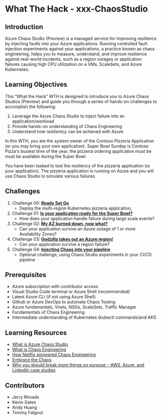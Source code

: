 # What The Hack - xxx-ChaosStudio

## Introduction 

Azure Chaos Studio (Preview) is a managed service for improving resilience by injecting faults into your Azure applications. Running controlled fault
injection
experiments against your applications, a practice known as chaos engineering, helps you to measure, understand, and improve resilience against real-world
incidents, such as a region outages or application failures causing high CPU utilization on a VMs, ScaleSets, and Azure Kubernetes.


## Learning Objectives
This “What the Hack” WTH is designed to introduce you to Azure Chaos Studios (Preview) and guide you through a series of hands-on challenges to accomplish
the following:
  
1. Leverage the Azure Chaos Studio to inject failure into an application/workload
2. Provide hands-on understanding of Chaos Engineering 
3. Understand how resilientcy can be achieved with Azure 

In this WTH, you are the system owner of the Contoso Pizzeria Application (or you may bring your own application). Super Bowl Sunday is Contoso Pizza's busiest time of the year, the pizzeria
ordering application must be must be available during the Super Bowl. 

You have been tasked to test the resiliency of the pizzeria application (or your application). The pizzeria application is running on Azure and you will use Chaos Studio to
simulate various failures. 

## Challenges
1. Challenge 00: **[Ready Set Go](Student/Challenge-00.md)**
	 - Deploy the multi-region Kubernetes pizzeria application,
1. Challenge 01: **[Is your application ready for the Super Bowl?](Student/Challenge-01.md)**
	 - How does your application handle failure during large scale events?
1. Challenge 02: **[My AZ burned down, now what?](Student/Challenge-02.md)**
	 - Can your application survive an Azure outage of 1 or more Availability Zones?
1. Challenge 03: **[Godzilla takes out an Azure region!](Student/Challenge-03.md)**
	 - Can your application survive a region failure? 
1. Challenge 04: **[Injecting Chaos into your pipeline](Student/Challenge-04.md)**
	 - Optional challenge, using Chaos Studio experiments in your CI/CD pipeline

## Prerequisites
- Azure subscription with contributor access
- Visual Studio Code terminal or Azure Shell (recommended)
- Latest Azure CLI (if not using Azure Shell) 
- Github or Azure DevOps to automate Chaos Testing
- Azure fundamentals, Vnets, NSGs, ScaleSets, Traffic Manager 
- Fundamentals of Chaos Engineering
- Intermediate understanding of Kubernetes (kubectl commands)and AKS

## Learning Resources 
* [What is Azure Chaos Studio](https://docs.microsoft.com/en-us/azure/chaos-studio/chaos-studio-overview)
* [What is Chaos Engineering](https://docs.microsoft.com/en-us/azure/architecture/framework/resiliency/chaos-engineering?toc=%2Fazure%2Fchaos-studio%2Ftoc.json&bc=%2Fazure%2Fchaos-studio%2Fbreadcrumb%2Ftoc.json)
* [How Netflix pioneered Chaos Engineering](https://techhq.com/2019/03/how-netflix-pioneered-chaos-engineering/)
* [Embrace the Chaos](https://medium.com/capital-one-tech/embrace-the-chaos-engineering-203fd6fc6ff7)
* [Why you should break more things on purpose --AWS, Azure, and LinkedIn case studies](https://www.contino.io/insights/chaos-engineering)


## Contributors
- Jerry Rhoads
- Kevin Gates
- Andy Huang
- Tommy Falgout 
